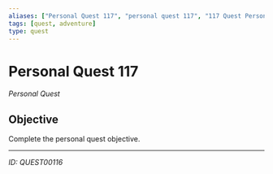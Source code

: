 ```yaml
---
aliases: ["Personal Quest 117", "personal quest 117", "117 Quest Personal"]
tags: [quest, adventure]
type: quest
---
```


# Personal Quest 117

*Personal Quest*

## Objective
Complete the personal quest objective.

---
*ID: QUEST00116*